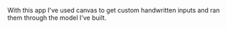 With this app I've used canvas to get custom handwritten inputs and ran them through the model I've built.
